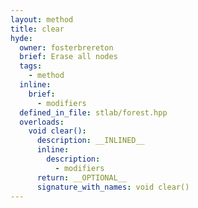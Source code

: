 ```yaml
---
layout: method
title: clear
hyde:
  owner: fosterbrereton
  brief: Erase all nodes
  tags:
    - method
  inline:
    brief:
      - modifiers
  defined_in_file: stlab/forest.hpp
  overloads:
    void clear():
      description: __INLINED__
      inline:
        description:
          - modifiers
      return: __OPTIONAL__
      signature_with_names: void clear()
---
```

